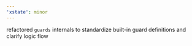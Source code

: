 ```yaml
---
'xstate': minor
---
```


refactored `guards` internals to standardize built-in guard definitions and clarify logic flow
